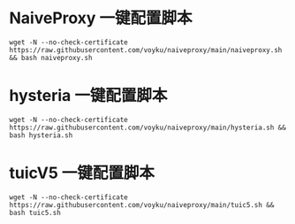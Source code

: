 # NaiveProxy  一键配置脚本

```shell
wget -N --no-check-certificate https://raw.githubusercontent.com/voyku/naiveproxy/main/naiveproxy.sh && bash naiveproxy.sh
```

# hysteria  一键配置脚本
```shell
wget -N --no-check-certificate https://raw.githubusercontent.com/voyku/naiveproxy/main/hysteria.sh && bash hysteria.sh
```


# tuicV5   一键配置脚本
```shell
wget -N --no-check-certificate https://raw.githubusercontent.com/voyku/naiveproxy/main/tuic5.sh && bash tuic5.sh
```